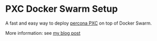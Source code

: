 # PXC Docker Swarm Setup

A fast and easy way to deploy [percona PXC](https://www.percona.com/software/mysql-database/percona-xtradb-cluster) on top of Docker Swarm.

More information: see [my blog post](http://xinity.github.io/2017-04-22-Percona-PXC-Swarm-mode)